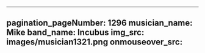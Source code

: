 ------
pagination_pageNumber: 1296
musician_name: Mike
band_name: Incubus
img_src: images/musician1321.png
onmouseover_src: 
------